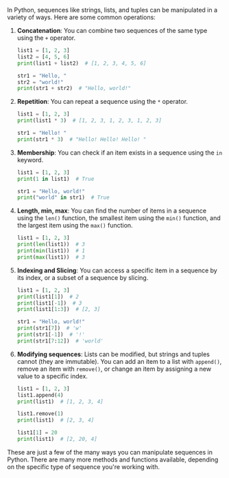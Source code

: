 In Python, sequences like strings, lists, and tuples can be manipulated in a variety of ways. Here are some common operations:

1. **Concatenation**: You can combine two sequences of the same type using the `+` operator. 

    ```python
    list1 = [1, 2, 3]
    list2 = [4, 5, 6]
    print(list1 + list2)  # [1, 2, 3, 4, 5, 6]

    str1 = "Hello, "
    str2 = "world!"
    print(str1 + str2)  # "Hello, world!"
    ```

2. **Repetition**: You can repeat a sequence using the `*` operator.

    ```python
    list1 = [1, 2, 3]
    print(list1 * 3)  # [1, 2, 3, 1, 2, 3, 1, 2, 3]

    str1 = "Hello! "
    print(str1 * 3)  # "Hello! Hello! Hello! "
    ```

3. **Membership**: You can check if an item exists in a sequence using the `in` keyword.

    ```python
    list1 = [1, 2, 3]
    print(1 in list1)  # True

    str1 = "Hello, world!"
    print("world" in str1)  # True
    ```

4. **Length, min, max**: You can find the number of items in a sequence using the `len()` function, the smallest item using the `min()` function, and the largest item using the `max()` function.

    ```python
    list1 = [1, 2, 3]
    print(len(list1))  # 3
    print(min(list1))  # 1
    print(max(list1))  # 3
    ```

5. **Indexing and Slicing**: You can access a specific item in a sequence by its index, or a subset of a sequence by slicing.

    ```python
    list1 = [1, 2, 3]
    print(list1[1])  # 2
    print(list1[-1])  # 3
    print(list1[1:3])  # [2, 3]

    str1 = "Hello, world!"
    print(str1[7])  # 'w'
    print(str1[-1])  # '!'
    print(str1[7:12])  # 'world'
    ```

6. **Modifying sequences**: Lists can be modified, but strings and tuples cannot (they are immutable). You can add an item to a list with `append()`, remove an item with `remove()`, or change an item by assigning a new value to a specific index.

    ```python
    list1 = [1, 2, 3]
    list1.append(4)
    print(list1)  # [1, 2, 3, 4]

    list1.remove(1)
    print(list1)  # [2, 3, 4]

    list1[1] = 20
    print(list1)  # [2, 20, 4]
    ```

These are just a few of the many ways you can manipulate sequences in Python. There are many more methods and functions available, depending on the specific type of sequence you're working with.